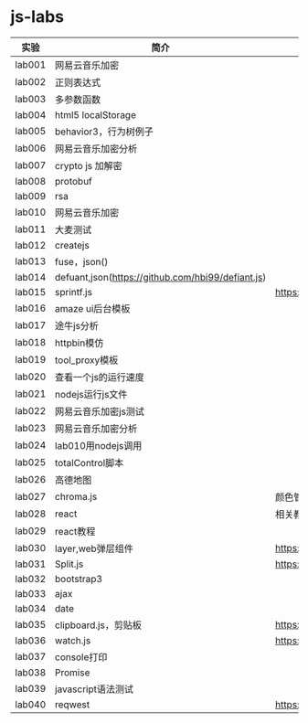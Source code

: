 # js-labs

|实验|简介|说明|
|---|---|---|
|lab001|网易云音乐加密|
|lab002|正则表达式|
|lab003|多参数函数|
|lab004|html5 localStorage|
|lab005|behavior3，行为树例子|
|lab006|网易云音乐加密分析|
|lab007|crypto js 加解密|
|lab008|protobuf|
|lab009|rsa|
|lab010|网易云音乐加密|
|lab011|大麦测试|
|lab012|createjs|
|lab013|fuse，json()|
|lab014|defuant,json(https://github.com/hbi99/defiant.js)|
|lab015|sprintf.js|https://github.com/alexei/sprintf.js|
|lab016|amaze ui后台模板|
|lab017|途牛js分析|
|lab018|httpbin模仿|
|lab019|tool_proxy模板|
|lab020|查看一个js的运行速度|
|lab021|nodejs运行js文件|
|lab022|网易云音乐加密js测试|
|lab023|网易云音乐加密分析|
|lab024|lab010用nodejs调用|
|lab025|totalControl脚本|
|lab026|高德地图|
|lab027|chroma.js|颜色管理|
|lab028|react|相关教程|
|lab029|react教程|
|lab030|layer,web弹层组件|https://github.com/sentsin/layui/|
|lab031|Split.js|https://github.com/nathancahill/Split.js/|
|lab032|bootstrap3||
|lab033|ajax|
|lab034|date|
|lab035|clipboard.js，剪贴板|https://github.com/zenorocha/clipboard.js|
|lab036|watch.js|https://github.com/melanke/Watch.JS|
|lab037|console打印||
|lab038|Promise|
|lab039|javascript语法测试|
|lab040|reqwest|https://github.com/ded/reqwest/releases|